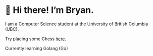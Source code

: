 # 👋 Hi there! I’m Bryan. 

I am a Computer Science student at the University of British Columbia (UBC).

Try placing some Chess [here](https://chess-c486876bf51a.herokuapp.com/).

Currently learning Golang (Go)
